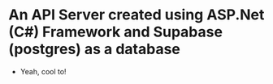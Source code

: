 # An API Server created using ASP.Net (C#) Framework and Supabase (postgres) as a database

- Yeah, cool to!